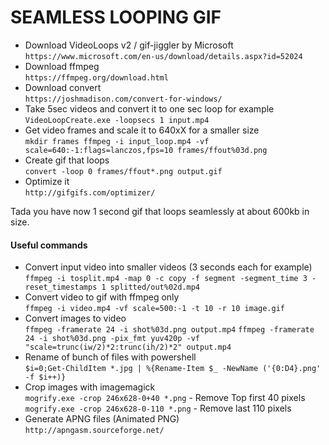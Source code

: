SEAMLESS LOOPING GIF
====================

- Download VideoLoops v2 / gif-jiggler by Microsoft<br>
`https://www.microsoft.com/en-us/download/details.aspx?id=52024`
- Download ffmpeg<br>
`https://ffmpeg.org/download.html`
- Download convert<br>
`https://joshmadison.com/convert-for-windows/`
- Take 5sec videos and convert it to one sec loop for example<br>
`VideoLoopCreate.exe -loopsecs 1 input.mp4`
- Get video frames and scale it to 640xX for a smaller size<br>
`mkdir frames
ffmpeg -i input_loop.mp4 -vf scale=640:-1:flags=lanczos,fps=10 frames/ffout%03d.png`
- Create gif that loops<br>
`convert -loop 0 frames/ffout*.png output.gif`
- Optimize it<br>
`http://gifgifs.com/optimizer/`

Tada you have now 1 second gif that loops seamlessly at about 600kb in size.


#### Useful commands
- Convert input video into smaller videos (3 seconds each for example)<br>
`ffmpeg -i tosplit.mp4 -map 0 -c copy -f segment -segment_time 3 -reset_timestamps 1 splitted/out%02d.mp4`
- Convert video to gif with ffmpeg only<br>
`ffmpeg -i video.mp4 -vf scale=500:-1 -t 10 -r 10 image.gif`
- Convert images to video<br>
`ffmpeg -framerate 24 -i shot%03d.png output.mp4`
`ffmpeg -framerate 24 -i shot%03d.png -pix_fmt yuv420p -vf "scale=trunc(iw/2)*2:trunc(ih/2)*2" output.mp4`
- Rename of bunch of files with powershell<br>
`$i=0;Get-ChildItem *.jpg | %{Rename-Item $_ -NewName ('{0:D4}.png' -f $i++)}`
- Crop images with imagemagick<br>
`mogrify.exe -crop 246x628-0+40 *.png` - Remove Top first 40 pixels<br>
`mogrify.exe -crop 246x628-0-110 *.png` - Remove last 110 pixels
- Generate APNG files (Animated PNG)<br>
`http://apngasm.sourceforge.net/`

